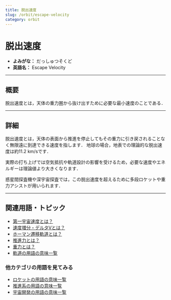 ```yaml
---
title: 脱出速度
slug: /orbit/escape-velocity
category: orbit
---
```


# 脱出速度

- **よみがな：** だっしゅつそくど  
- **英語名：** Escape Velocity  

---

## 概要

脱出速度とは，天体の重力圏から抜け出すために必要な最小速度のことである．

---

## 詳細

脱出速度とは，天体の表面から推進を停止してもその重力に引き戻されることなく無限遠に到達できる速度を指します．
地球の場合，地表での理論的な脱出速度は約11.2 km/sです．

実際の打ち上げでは空気抵抗や軌道設計の影響を受けるため，必要な速度やエネルギーは理論値より大きくなります．

惑星間探査機や深宇宙探査では，この脱出速度を超えるために多段ロケットや重力アシストが用いられます．

---

## 関連用語・トピック

- [第一宇宙速度とは？](/docs/orbit/first-cosmic-velocity)
- [速度増分・デルタVとは？](/docs/orbit/delta-v-budget)
- [ホーマン遷移軌道とは？](/docs/orbit/hohmann-transfer-orbit)
- [推進力とは？](/docs/propulsion/propulsion)
- [重力とは？](/docs/glossary/gravity)
- [軌道の用語の意味一覧](/docs/category/orbit)

### 他カテゴリの用語を見てみる
- [ロケットの用語の意味一覧](/docs/category/rocket)
- [推進系の用語の意味一覧](/docs/category/propulsion)
- [宇宙開発の用語の意味一覧](/docs/category/glossary)
